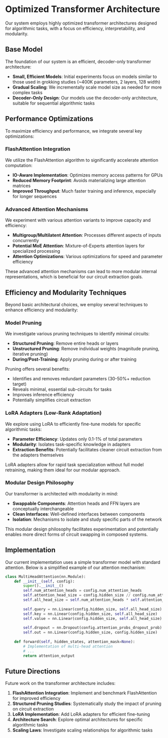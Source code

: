 # Optimized Transformer Architecture

Our system employs highly optimized transformer architectures designed for algorithmic tasks, with a focus on efficiency, interpretability, and modularity.

## Base Model

The foundation of our system is an efficient, decoder-only transformer architecture:

- **Small, Efficient Models**: Initial experiments focus on models similar to those used in grokking studies (~400K parameters, 2 layers, 128 width)
- **Gradual Scaling**: We incrementally scale model size as needed for more complex tasks
- **Decoder-Only Design**: Our models use the decoder-only architecture, suitable for sequential algorithmic tasks

## Performance Optimizations

To maximize efficiency and performance, we integrate several key optimizations:

### FlashAttention Integration

We utilize the FlashAttention algorithm to significantly accelerate attention computation:

- **IO-Aware Implementation**: Optimizes memory access patterns for GPUs
- **Reduced Memory Footprint**: Avoids materializing large attention matrices
- **Improved Throughput**: Much faster training and inference, especially for longer sequences

### Advanced Attention Mechanisms

We experiment with various attention variants to improve capacity and efficiency:

- **Multigroup/Multilatent Attention**: Processes different aspects of inputs concurrently
- **Potential MoE Attention**: Mixture-of-Experts attention layers for specialized processing
- **Attention Optimizations**: Various optimizations for speed and parameter efficiency

These advanced attention mechanisms can lead to more modular internal representations, which is beneficial for our circuit extraction goals.

## Efficiency and Modularity Techniques

Beyond basic architectural choices, we employ several techniques to enhance efficiency and modularity:

### Model Pruning

We investigate various pruning techniques to identify minimal circuits:

- **Structured Pruning**: Remove entire heads or layers
- **Unstructured Pruning**: Remove individual weights (magnitude pruning, iterative pruning)
- **During/Post-Training**: Apply pruning during or after training

Pruning offers several benefits:
- Identifies and removes redundant parameters (30-50%+ reduction target)
- Reveals minimal, essential sub-circuits for tasks
- Improves inference efficiency
- Potentially simplifies circuit extraction

### LoRA Adapters (Low-Rank Adaptation)

We explore using LoRA to efficiently fine-tune models for specific algorithmic tasks:

- **Parameter Efficiency**: Updates only 0.1-1% of total parameters
- **Modularity**: Isolates task-specific knowledge in adapters
- **Extraction Benefits**: Potentially facilitates cleaner circuit extraction from the adapters themselves

LoRA adapters allow for rapid task specialization without full model retraining, making them ideal for our modular approach.

### Modular Design Philosophy

Our transformer is architected with modularity in mind:

- **Swappable Components**: Attention heads and FFN layers are conceptually interchangeable
- **Clean Interfaces**: Well-defined interfaces between components
- **Isolation**: Mechanisms to isolate and study specific parts of the network

This modular design philosophy facilitates experimentation and potentially enables more direct forms of circuit swapping in composed systems.

## Implementation

Our current implementation uses a simple transformer model with standard attention. Below is a simplified example of our attention mechanism:

```python
class MultiHeadAttention(nn.Module):
    def __init__(self, config):
        super().__init__()
        self.num_attention_heads = config.num_attention_heads
        self.attention_head_size = config.hidden_size // config.num_attention_heads
        self.all_head_size = self.num_attention_heads * self.attention_head_size
        
        self.query = nn.Linear(config.hidden_size, self.all_head_size)
        self.key = nn.Linear(config.hidden_size, self.all_head_size)
        self.value = nn.Linear(config.hidden_size, self.all_head_size)
        
        self.dropout = nn.Dropout(config.attention_probs_dropout_prob)
        self.out = nn.Linear(config.hidden_size, config.hidden_size)
        
    def forward(self, hidden_states, attention_mask=None):
        # Implementation of multi-head attention
        # ...
        return attention_output
```

## Future Directions

Future work on the transformer architecture includes:

1. **FlashAttention Integration**: Implement and benchmark FlashAttention for improved efficiency
2. **Structured Pruning Studies**: Systematically study the impact of pruning on circuit extraction
3. **LoRA Implementation**: Add LoRA adapters for efficient fine-tuning
4. **Architecture Search**: Explore optimal architectures for specific algorithmic tasks
5. **Scaling Laws**: Investigate scaling relationships for algorithmic tasks 